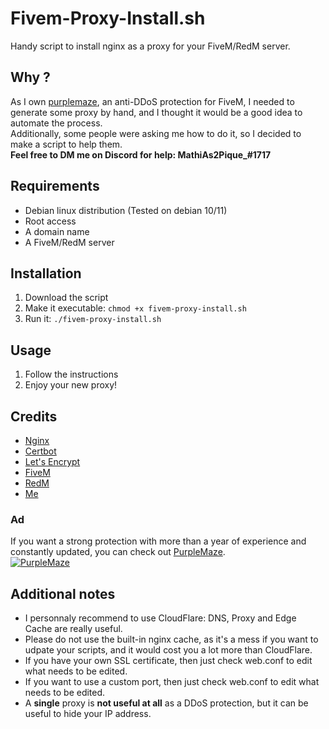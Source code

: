 # Fivem-Proxy-Install.sh
Handy script to install nginx as a proxy for your FiveM/RedM server.

## Why ?
As I own [purplemaze](https://purplemaze.xyz), an anti-DDoS protection for FiveM, I needed to generate some proxy by hand, and I thought it would be a good idea to automate the process.  
Additionally, some people were asking me how to do it, so I decided to make a script to help them.  
**Feel free to DM me on Discord for help: MathiAs2Pique_#1717**  

## Requirements
- Debian linux distribution (Tested on debian 10/11)
- Root access
- A domain name
- A FiveM/RedM server

## Installation
1. Download the script
2. Make it executable: `chmod +x fivem-proxy-install.sh`
3. Run it: `./fivem-proxy-install.sh`

## Usage
1. Follow the instructions
2. Enjoy your new proxy!

## Credits
- [Nginx](https://nginx.org/)
- [Certbot](https://certbot.eff.org/)
- [Let's Encrypt](https://letsencrypt.org/)
- [FiveM](https://fivem.net/)
- [RedM](https://redm.gg/)
- [Me](https://github.com/MathiAs2Pique)

### Ad
If you want a strong protection with more than a year of experience and constantly updated, you can check out [PurpleMaze](https://purplemaze.xyz).  
[![PurpleMaze](https://cdn.discordapp.com/attachments/859400057564561408/1092897682344923249/purplemazeLogo.png)](https://discord.gg/RThBYA5fAD)

## Additional notes
- I personnaly recommend to use CloudFlare: DNS, Proxy and Edge Cache are really useful.
- Please do not use the built-in nginx cache, as it's a mess if you want to udpate your scripts, and it would cost you a lot more than CloudFlare.
- If you have your own SSL certificate, then just check web.conf to edit what needs to be edited.
- If you want to use a custom port, then just check web.conf to edit what needs to be edited.
- A **single** proxy is **not useful at all** as a DDoS protection, but it can be useful to hide your IP address.
